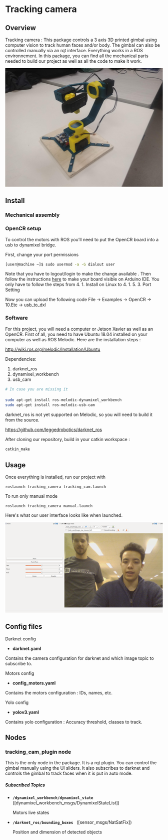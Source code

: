 # Tracking camera

## Overview

Tracking camera : This package controls a 3 axis 3D printed gimbal using computer vision to track human faces and/or body. The gimbal can also be controlled manually via an rqt interface. Everything works in a ROS environnement. In this package, you can find all the mechanical parts needed to build our project as well as all the code to make it work. 

![prototype.jpg](prototype.jpg)

## Install

### Mechanical assembly

### OpenCR setup

To control the motors with ROS you’ll need to put the OpenCR board into a usb to dynamixel bridge. 

First, change your port permissions

```bash
[user@machine ~]$ sudo usermod -a -G dialout user
```
Note that you have to logout/login to make the change available
.
Then follow the instructions [here](http://emanual.robotis.com/docs/en/parts/controller/opencr10/#arduino-ide) to make your board visible on Arduino IDE. You only have to follow the steps from 4. 1. Install on Linux to 4. 1. 5. 3. Port Setting

Now you can upload the following code File -> Examples -> OpenCR -> 10.Etc -> usb_to_dxl



### Software

For this project, you will need a computer or Jetson Xavier as well as an OpenCR. First of all, you need to have Ubuntu 18.04 installed on your computer as well as ROS Melodic. Here are the installation steps :
 
http://wiki.ros.org/melodic/Installation/Ubuntu

Dependencies:

1. darknet_ros
3. dynamixel_workbench
2. usb_cam

```bash
# In case you are missing it

sudo apt-get install ros-melodic-dynamixel_workbench
sudo apt-get install ros-melodic-usb-cam
```
darknet_ros is not yet supported on Melodic, so you will need to build it from the source.

https://github.com/leggedrobotics/darknet_ros

After cloning our repository, build in your catkin workspace :

```bash
catkin_make
```

## Usage

Once everything is installed, run our project with

	roslaunch tracking_camera tracking_cam.launch

To run only manual mode

	roslaunch tracking_camera manual.launch


Here's what our user interface looks like when launched.

![ui.png](ui.png)

## Config files

Darknet config

* **darknet.yaml**     

Contains the camera configuration for darknet and which image topic to subscribe to.

Motors config

* **config_motors.yaml**     

Contains the motors configuration : IDs, names, etc.

Yolo config

* **yolov3.yaml**     

Contains yolo configuration : Accuracy threshold, classes to track.

## Nodes

### tracking_cam_plugin node

This is the only node in the package. It is a rqt plugin. You can control the gimbal manually using the UI sliders. It also subscribes to darknet and controls the gimbal to track faces when it is put in auto mode.

##### Subscribed Topics

* **`/dynamixel_workbench/dynamixel_state `** ([dynamixel_workbench_msgs/DynamixelStateList])

	Motors live states
	
* **`/darknet_ros/bounding_boxes `** ([sensor_msgs/NatSatFix])

	Position and dimension of detected objects

